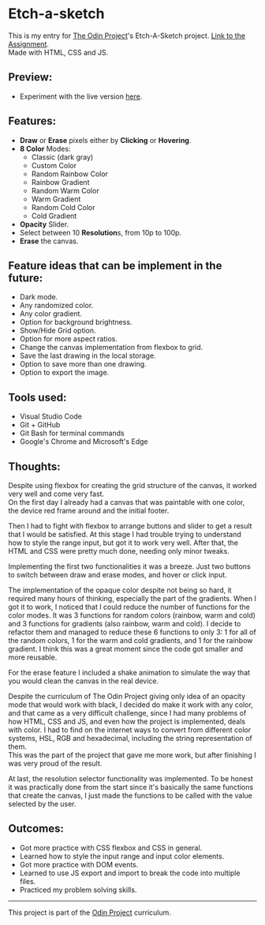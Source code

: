 # Etch-a-sketch

This is my entry for [The Odin Project](https://www.theodinproject.com/)'s Etch-A-Sketch project.
[Link to the Assignment](https://www.theodinproject.com/paths/foundations/courses/foundations/lessons/rock-paper-scissors).  
Made with HTML, CSS and JS.

## Preview:

-   Experiment with the live version [here](https://madmaia3d.github.io/odin-etch-a-sketch/).

## Features:

-   **Draw** or **Erase** pixels either by **Clicking** or **Hovering**.
-   **8 Color** Modes:
    -   Classic (dark gray)
    -   Custom Color
    -   Random Rainbow Color
    -   Rainbow Gradient
    -   Random Warm Color
    -   Warm Gradient
    -   Random Cold Color
    -   Cold Gradient
-   **Opacity** Slider.
-   Select between 10 **Resolution**s, from 10p to 100p.
-   **Erase** the canvas.

## Feature ideas that can be implement in the future:

-   Dark mode.
-   Any randomized color.
-   Any color gradient.
-   Option for background brightness.
-   Show/Hide Grid option.
-   Option for more aspect ratios.
-   Change the canvas implementation from flexbox to grid.
-   Save the last drawing in the local storage.
-   Option to save more than one drawing.
-   Option to export the image.

## Tools used:

-   Visual Studio Code
-   Git + GitHub
-   Git Bash for terminal commands
-   Google's Chrome and Microsoft's Edge

## Thoughts:

Despite using flexbox for creating the grid structure of the canvas, it worked very well and come very fast.  
On the first day I already had a canvas that was paintable with one color, the device red frame around and the initial footer.

Then I had to fight with flexbox to arrange buttons and slider to get a result that I would be satisfied. At this stage I had trouble trying to understand how to style the range input, but got it to work very well. After that, the HTML and CSS were pretty much done, needing only minor tweaks.

Implementing the first two functionalities it was a breeze. Just two buttons to switch between draw and erase modes, and hover or click input.

The implementation of the opaque color despite not being so hard, it required many hours of thinking, especially the part of the gradients. When I got it to work, I noticed that I could reduce the number of functions for the color modes. It was 3 functions for random colors (rainbow, warm and cold) and 3 functions for gradients (also rainbow, warm and cold). I decide to refactor them and managed to reduce these 6 functions to only 3: 1 for all of the random colors, 1 for the warm and cold gradients, and 1 for the rainbow gradient. I think this was a great moment since the code got smaller and more reusable.

For the erase feature I included a shake animation to simulate the way that you would clean the canvas in the real device.

Despite the curriculum of The Odin Project giving only idea of an opacity mode that would work with black, I decided do make it work with any color, and that came as a very difficult challenge, since I had many problems of how HTML, CSS and JS, and even how the project is implemented, deals with color. I had to find on the internet ways to convert from different color systems, HSL, RGB and hexadecimal, including the string representation of them.  
This was the part of the project that gave me more work, but after finishing I was very proud of the result.

At last, the resolution selector functionality was implemented. To be honest it was practically done from the start since it's basically the same functions that create the canvas, I just made the functions to be called with the value selected by the user.

## Outcomes:

-   Got more practice with CSS flexbox and CSS in general.
-   Learned how to style the input range and input color elements.
-   Got more practice with DOM events.
-   Learned to use JS export and import to break the code into multiple files.
-   Practiced my problem solving skills.

---

This project is part of the [Odin Project](https://www.theodinproject.com/) curriculum.
